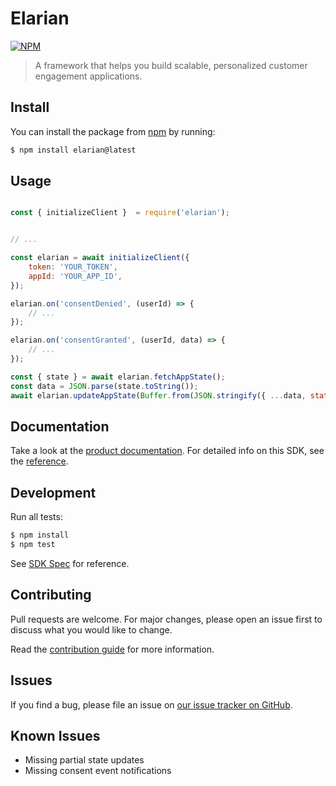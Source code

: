 # Elarian

[![NPM](https://nodei.co/npm/elarian.png?downloads=true&downloadRank=true&stars=true)](https://www.npmjs.org/package/elarian)

> A framework that helps you build scalable, personalized customer engagement applications.

## Install

You can install the package from [npm](https://www.npmjs.com/package/elarian) by running: 

```bash
$ npm install elarian@latest
```

## Usage

```javascript

const { initializeClient }  = require('elarian');


// ...

const elarian = await initializeClient({
    token: 'YOUR_TOKEN',
    appId: 'YOUR_APP_ID',
});

elarian.on('consentDenied', (userId) => {
    // ...
});

elarian.on('consentGranted', (userId, data) => {
    // ...
});

const { state } = await elarian.fetchAppState();
const data = JSON.parse(state.toString());
await elarian.updateAppState(Buffer.from(JSON.stringify({ ...data, status: 'good boy' })));

```

## Documentation

Take a look at the [product documentation](https://developers.elarian.com/). For detailed info on this SDK, see the [reference](https://elarianltd.github.io/javascript-sdk/index.html).

## Development

Run all tests:

```bash
$ npm install
$ npm test
```

See [SDK Spec](https://github.com/ElarianLtd/sdk-spec) for reference.

## Contributing

Pull requests are welcome. For major changes, please open an issue first
to discuss what you would like to change.

Read the [contribution guide](CONTRIBUTING.md) for more information.

## Issues

If you find a bug, please file an issue on [our issue tracker on GitHub](https://github.com/ElarianLtd/javascript-sdk/issues).

## Known Issues

- Missing partial state updates
- Missing consent event notifications
